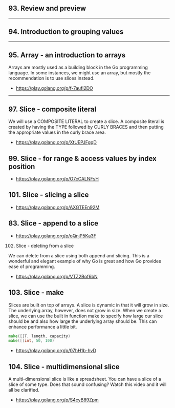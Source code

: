 ## 93. Review and preview

***

## 94. Introduction to grouping values

***

## 95. Array - an introduction to arrays

Arrays are mostly used as a building block in the Go programming language. In some instances, we might use an array, but mostly the recommendation is to use slices instead. 

* https://play.golang.org/p/f-7aufl2DO

***

## 97. Slice - composite literal

We will use a COMPOSITE LITERAL to create a slice. A composite literal is created by having the TYPE followed by CURLY BRACES and then putting the appropriate values in the curly brace area.

* https://play.golang.org/p/XtUEPJFgqD

## 99. Slice - for range & access values by index position

* https://play.golang.org/p/O7cCALNFsH

## 101. Slice - slicing a slice

* https://play.golang.org/p/AXGTEEn92M

## 83. Slice - append to a slice

* https://play.golang.org/p/oQnjP5Ka3F

102. Slice - deleting from a slice

We can delete from a slice using both append and slicing. This is a wonderful and elegant
example of why Go is great and how Go provides ease of programming.

* https://play.golang.org/p/VTZ2Bof6bN

## 103. Slice - make

Slices are built on top of arrays. A slice is dynamic in that it will grow in size.
The underlying array, however, does not grow in size. When we create a slice, we can use the built in function make to specify how large our slice should be and also how large the underlying array should be. This can enhance performance a little bit.

```go
make([]T, length, capacity)
make([]int, 50, 100)
```

* https://play.golang.org/p/07hH1b-hvD

## 104. Slice - multidimensional slice

A multi-dimensional slice is like a spreadsheet. You can have a slice of a slice of some type. Does that sound confusing? Watch this video and it will all be clarified.

* https://play.golang.org/p/S4cyB89Zpm

